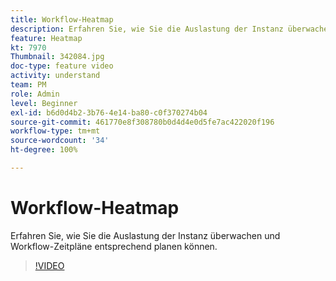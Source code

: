 ```yaml
---
title: Workflow-Heatmap
description: Erfahren Sie, wie Sie die Auslastung der Instanz überwachen und Workflow-Zeitpläne entsprechend planen können.
feature: Heatmap
kt: 7970
Thumbnail: 342084.jpg
doc-type: feature video
activity: understand
team: PM
role: Admin
level: Beginner
exl-id: b6d0d4b2-3b76-4e14-ba80-c0f370274b04
source-git-commit: 461770e8f308780b0d4d4e0d5fe7ac422020f196
workflow-type: tm+mt
source-wordcount: '34'
ht-degree: 100%

---
```


# Workflow-Heatmap

Erfahren Sie, wie Sie die Auslastung der Instanz überwachen und Workflow-Zeitpläne entsprechend planen können.

>[!VIDEO](https://video.tv.adobe.com/v/342084?quality=12)
